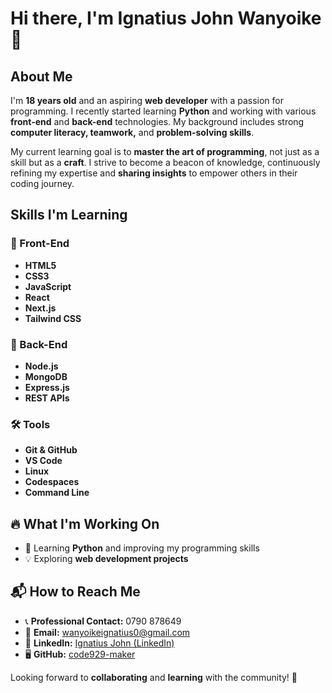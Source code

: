 # Hi there, I'm Ignatius John Wanyoike 👋

## About Me
I'm **18 years old** and an aspiring **web developer** with a passion for programming. I recently started learning **Python** and working with various **front-end** and **back-end** technologies. My background includes strong **computer literacy, teamwork,** and **problem-solving skills**.

My current learning goal is to **master the art of programming**, not just as a skill but as a **craft**. I strive to become a beacon of knowledge, continuously refining my expertise and **sharing insights** to empower others in their coding journey.

## Skills I'm Learning
### 🚀 Front-End
- **HTML5**
- **CSS3**
- **JavaScript**
- **React**
- **Next.js**
- **Tailwind CSS**

### 🔧 Back-End
- **Node.js**
- **MongoDB**
- **Express.js**
- **REST APIs**

### 🛠 Tools
- **Git & GitHub**
- **VS Code**
- **Linux**
- **Codespaces**
- **Command Line**

## 🔥 What I'm Working On
- 🚀 Learning **Python** and improving my programming skills
- 💡 Exploring **web development projects**

## 📬 How to Reach Me
- 📞 **Professional Contact:** 0790 878649
- 📧 **Email:** wanyoikeignatius0@gmail.com
- 🔗 **LinkedIn:** [Ignatius John (LinkedIn)](https://www.linkedin.com/in/ignatius-john)
- 🖥 **GitHub:** [code929-maker](https://github.com/code929-maker)

Looking forward to **collaborating** and **learning** with the community! 🚀




